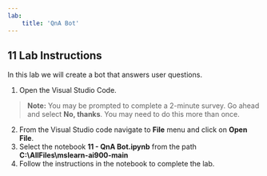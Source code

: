 ```yaml
---
lab:
    title: 'QnA Bot'
---
```


## 11 Lab Instructions
In this lab we will create a bot that answers user questions.

1. Open the Visual Studio Code.
>**Note:** You may be prompted to complete a 2-minute survey. Go ahead and select **No, thanks**. You may need to do this more than once.
2. From the Visual Studio code navigate to **File** menu and click on **Open File**.
3. Select the notebook **11 - QnA Bot.ipynb** from the path **C:\AllFiles\mslearn-ai900-main**
4. Follow the instructions in the notebook to complete the lab.
